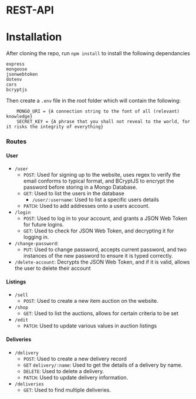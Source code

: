 # REST-API

# Installation

After cloning the repo, run `npm install` to install the following dependancies

```
express
mongoose
jsonwebtoken
dotenv
cors
bcryptjs
```

Then create a `.env` file in the root folder which will contain the following:

```
    MONGO_URI = {A connection string to the font of all (relevant) knowledge}
    SECRET_KEY = {A phrase that you shall not reveal to the world, for it risks the integrity of everything}
```

### Routes

#### User

- `/user`
  - `POST`: Used for signing up to the website, uses regex to verify the email conforms to typical format, and BCryptJS to encrypt the password before storing in a Mongo Database.
  - `GET`: Used to list the users in the database
    - `/user/:username`: Used to list a specific users details
  - `PATCH`: Used to add addresses onto a users account.
- `/login`
  - `POST`: Used to log in to your account, and grants a JSON Web Token for future logins.
  - `GET`: Used to check for JSON Web Token, and decrypting it for logging in.
- `/change-password`:
  - `PUT`: Used to change password, accepts current password, and two instances of the new password to ensure it is typed correctly.
- `/delete-account`: Decrypts the JSON Web Token, and if it is valid, allows the user to delete their account

#### Listings

- `/sell`
  - `POST`: Used to create a new item auction on the website.
- `/shop`
  - `GET`: Used to list the auctions, allows for certain criteria to be set
- `/edit`
  - `PATCH`: Used to update various values in auction listings

#### Deliveries

- `/delivery`
  - `POST`: Used to create a new delivery record
  - `GET` `delivery/:name`: Used to get the details of a delivery by name.
  - `DELETE`: Used to delete a delivery.
  - `PATCH`: Used to update delivery information.
- `/deliveries`
  - `GET`: Used to find multiple deliveries.
